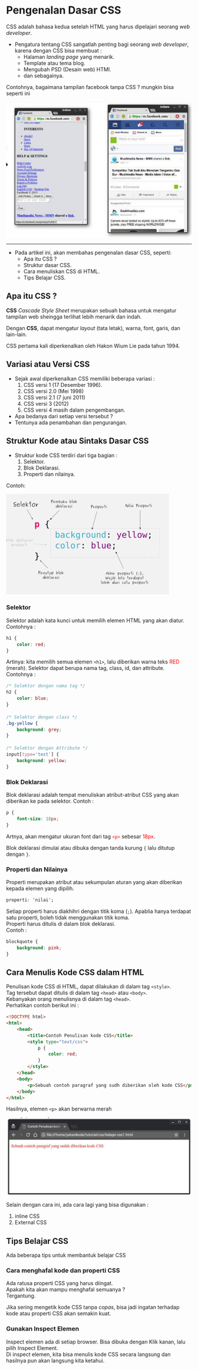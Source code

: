 # Pengenalan Dasar CSS

CSS adalah bahasa kedua setelah HTML yang harus dipelajari seorang _web developer_.

- Pengatura tentang CSS sangatlah penting bagi seorang _web developer_, karena dengan CSS bisa membuat :
  - Halaman _landing page_ yang menarik.
  - Template atau tema blog.
  - Mengubah PSD (Desain web) HTMl.
  - dan sebagainya.

Contohnya, bagaimana tampilan facebook tanpa CSS ?
mungkin bisa seperti ini

![image](./img/1.png)

---

- Pada artikel ini, akan membahas pengenalan dasar CSS, seperti:
  - Apa itu CSS ?
  - Struktur dasar CSS.
  - Cara menuliskan CSS di HTML.
  - Tips Belajar CSS.

## Apa itu CSS ?

**CSS** _Cascade Style Sheet_ merupakan sebuah bahasa untuk mengatur tampilan web sheingga terlihat lebih menarik dan indah.

Dengan **CSS**, dapat mengatur _layout_ (tata letak), warna, font, garis, dan lain-lain.

CSS pertama kali diperkenalkan oleh Hakon Wium Lie pada tahun 1994.

## Variasi atau Versi CSS

- Sejak awal diperkenalkan CSS memiliki beberapa variasi :
  1. CSS versi 1 (17 Desember 1996).
  2. CSS versi 2.0 (Mei 1998)
  3. CSS versi 2.1 (7 juni 2011)
  4. CSS versi 3 (2012)
  5. CSS versi 4 masih dalam pengembangan.
- Apa bedanya dari setiap versi tersebut ?
- Tentunya ada penambahan dan pengurangan.

## Struktur Kode atau Sintaks Dasar CSS

- Struktur kode CSS terdiri dari tiga bagian :
  1. Selektor.
  2. Blok Deklarasi.
  3. Properti dan nilainya.

Contoh:

![Contoh](./img/2.png)

### Selektor

Selektor adalah kata kunci untuk memilih elemen HTML yang akan diatur.
Contohnya :

```css
h1 {
	color: red;
}
```

Artinya: kita memilih semua elemen `<h1>`, lalu diberikan warna teks <font color="red">RED</font> (merah).
Selektor dapat berupa nama tag, class, id, dan attribute.
Contohnya :

```css
/* Selektor dengan nama tag */
h2 {
	color: blue;
}

/* Selektor dengan class */
.bg-yellow {
	background: grey;
}

/* Selektor dengan Attribute */
input[type='text'] {
	background: yellow;
}
```

### Blok Deklarasi

Blok deklarasi adalah tempat menuliskan atribut-atribut CSS yang akan diberikan ke pada selektor.
Contoh :

```css
p {
	font-size: 18px;
}
```

Artnya, akan mengatur ukuran font dari tag <font color="red">`<p>`</font> sebesar <font color="red">18px</font>.

Blok deklarasi dimulai atau dibuka dengan tanda kurung `{` lalu ditutup dengan `}`.

### Properti dan Nilainya

Properti merupakan atribut atau sekumpulan aturan yang akan diberikan kepada elemen yang dipilih.

```css
properti: 'nilai';
```

Setiap properti harus diakhihri dengan titik koma (`;`).
Apablia hanya terdapat satu properti, boleh tidak menggunakan titik koma. \
Properti harus ditulis di dalam blok deklarasi.\
Contoh :

```css
blockquote {
	background: pink;
}
```

## Cara Menulis Kode CSS dalam HTML

Penulisan kode CSS di HTML, dapat dilakukan di dalam tag `<style>`.\
Tag tersebut dapat ditulis di dalam tag `<head>` atau `<body>`.\
Kebanyakan orang menulisnya di dalam tag `<head>`. \
Perhatikan contoh berikut ini :

```html
<!DOCTYPE html>
<html>
	<head>
		<title>Contoh Penulisan kode CSS</title>
		<style type="text/css">
			p {
				color: red;
			}
		</style>
	</head>
	<body>
		<p>Sebuah contoh paragraf yang sudh diberikan oleh kode CSS</p>
	</body>
</html>
```

Hasilnya, elemen `<p>` akan berwarna merah

![3](./img/3.png)

Selain dengan cara ini, ada cara lagi yang bisa digunakan :

1. inline CSS
2. External CSS

## Tips Belajar CSS

Ada beberapa tips untuk membantuk belajar CSS

### Cara menghafal kode dan properti CSS

Ada ratusa properti CSS yang harus diingat.\
Apakah kita akan mampu menghafal semuanya ?\
Tergantung.

Jika sering mengetik kode CSS tanpa _copas_, bisa jadi ingatan terhadap kode atau properti CSS akan semakin kuat.

### Gunakan Inspect Elemen

Inspect elemen ada di setiap browser. Bisa dibuka dengan Klik kanan, lalu pilih Inspect Element. \
Di inspect elemen, kita bisa menulis kode CSS secara langsung dan hasilnya pun akan langsung kita ketahui.

##
